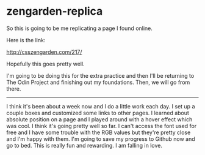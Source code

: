 # zengarden-replica
So this is going to be me replicating a page I found online. 

Here is the link:

http://csszengarden.com/217/

Hopefully this goes pretty well.

I'm going to be doing this for the extra practice and then I'll be returning to The Odin Project and finishing out my foundations. Then, we will go from there.

----------

I think it's been about a week now and I do a little work each day. I set up a couple boxes and customized some links to other pages. I learned about absolute position on a page and I played around with a hover effect which was cool. I think it's going pretty well so far. I can't access the font used for free and I have some trouble with the RGB values but they're pretty close and I'm happy with them. I'm going to save my progress to Github now and go to bed. This is really fun and rewarding. I am falling in love.